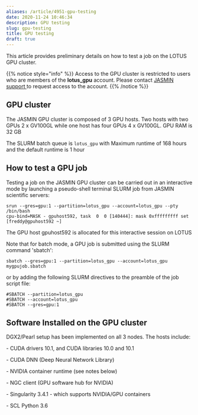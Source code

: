 ```yaml
---
aliases: /article/4951-gpu-testing
date: 2020-11-24 10:46:34
description: GPU testing
slug: gpu-testing
title: GPU testing
draft: true
---
```


This article provides preliminary details on how to test a job on the LOTUS
GPU cluster.

{{% notice style="info" %}}
Access to the GPU cluster is restricted to users who are
members of the **lotus_gpu** account. Please contact [JASMIN support
](mailto:support@jasmin.ac.uk) to request access to the account.
{{% /notice %}}

## GPU cluster

The JASMIN GPU cluster is composed of 3 GPU hosts. Two hosts with two GPUs 2 x
GV100GL while one host has four GPUs 4 x GV100GL. GPU RAM is 32 GB  
  
The SLURM batch queue is `lotus_gpu` with Maximum runtime of 168 hours and the
default runtime is 1 hour

## How to test a GPU job

Testing a job on the JASMIN GPU cluster can be carried out in an interactive
mode by launching a pseudo-shell terminal SLURM job from JASMIN scientific
servers:

```
srun --gres=gpu:1 --partition=lotus_gpu --account=lotus_gpu --pty /bin/bash
cpu-bind=MASK - gpuhost592, task  0  0 [140444]: mask 0xfffffffff set 
[freddy@gpuhost592 ~]
```

The GPU host gpuhost592 is allocated for this interactive session on LOTUS

Note that for batch mode, a GPU job is submitted using the SLURM command
'sbatch':

```
sbatch --gres=gpu:1 --partition=lotus_gpu --account=lotus_gpu mygpujob.sbatch
```

or by adding the following SLURM directives to the preamble of the job script file:

```
#SBATCH --partition=lotus_gpu
#SBATCH --account=lotus_gpu
#SBATCH --gres=gpu:1
```


## Software Installed on the GPU cluster

  
DGX2/Pearl setup has been implemented on all 3 nodes. The hosts include:  
  
\- CUDA drivers 10.1, and CUDA libraries 10.0 and 10.1  
  
\- CUDA DNN (Deep Neural Network Library)  
  
\- NVIDIA container runtime (see notes below)  
  
\- NGC client (GPU software hub for NVIDIA)  
  
\- Singularity 3.4.1 - which supports NVIDIA/GPU containers

\- SCL Python 3.6


